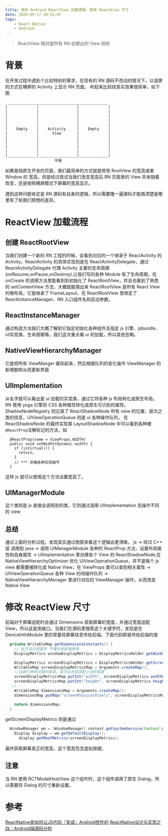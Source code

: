 ```yaml
---
title: 简析 Android ReactView 加载逻辑，修改 ReactView 尺寸
date: 2020-09-17 20:51:07
tags:
    - React Native
    - Android
---
```


> ReactView 相对是所有 RN 创建出的 View 统称

# 背景
在开发过程中遇到个比较特别的需求，在现有的 RN 源码不改动的情况下，以竖屏的方式在横屏的 Activity 上显示 RN 页面。
听起来比较绕其实效果很简单，如下图
```
 _____________________________________________
|             |                 |             |
|             |                 |             |
|             |                 |             |
|             |                 |             |
|             |                 |             |
|    Empty    |    Activity     |    Empty    |
|             |      View       |             |
|             |                 |             |
|             |                 |             |
|             |                 |             |
|             |                 |             |
|_____________|_________________|_____________|
                      平板
```
如果是纯原生开发的页面，我们最简单的方式就是修改 RootView 的宽高或者 Window 的 宽高。但是经过尝试当我们改变宽高后 RN 页面里的 View 并未随着改变，还是按照横屏模式下屏幕的宽高显示。

遇到这种问题肯定是 RN 源码有自身的逻辑，所以需要撸一遍源码才能搞清楚是哪里有了和我们预想的差异。
<!-- more -->
# ReactView 加载流程
## 创建 ReactRootView
当我们创建一个新的 RN 工程的时候，会看到对应的一个继承于 ReactActivity 的 Activity，ReactActivity 的具体实现则是在 ReactActivityDelegate，通过 ReactActivityDelegate 代理 Activity 主要的生命周期(onResume,onPause,onDestroy),让我们写的各种 Module 有了生命周期，在 onCreate 的调用方法里能看到到初始化了 ReactRootView，并且也看到了熟悉的 setContentView 方法，大概就能猜出来 ReactRootView 是所有 React View 的根布局，它是继承了 FrameLayout，在 ReactRootView 里绑定了 ReactInstanceManager、RN 入口组件名和启动参数。
## ReactInstanceManager
通过构造方法我们大概了解到它指定初始化各种组件及指定 js 引擎、jsbundle、UI实现类、生命周期等。我们这次重点看 ui 的加载，所以其他忽略。
## NativeViewHierarchyManager 
它是把所有 ViewManger 缓存起来，然后根据队列的变化操作 ViewManager 的新增删除从而更新界面
## UIImplementation
从名字就可以看出是 ui 加载的实现类，通过它将各种 js 布局转化成原生布局。RN 使用 yoga 引擎将 CSS 各种属性转化成原生可识别的属性，ShadowNodeRegistry 则记录了 ReactShadowNode 所有 view 的位置、层次之类的信息，UIViewOperationQueue 则是 ui 各种操作队列，
在 ReactShadowNode 的最终实现类 LayoutShadowNode 中可以看到各种被`@ReactProp`注解标记的方法，如
```
  @ReactProp(name = ViewProps.WIDTH)
  public void setWidth(Dynamic width) {
    if (isVirtual()) {
      return;
    }
    // *** 忽略各种实现细节
  }
```
这样 js 就可以使用这个方法设置宽高了。
## UIManagerModule
这个类则是 js 直接会调用到的类，它则通过调用 UIImplementation 去操作不同的 view

## 总结
通过上面的分析过程，发现其实通过倒叙来看这个逻辑会更清晰。
js 
-> 经过 C++ 层 调用到 java
-> 调用 UIManagerModule 各种的 ReactProp 方法，设置布局属性和自身属性
-> UIImplementation 里创建各个 View 的 ReactShadowNode,在 NativeViewHierarchyOptimizer 优化 UIViewOperationQueue，并不是每个 js view 都需要被转化成 Native View，在 ViewProps 类可以查到相关属性
-> UIViewOperationQueue 各种 View 的待操作队列
-> NativeViewHierarchyManager 里进行对应的 ViewManager 操作，从而改变 Native View

# 修改 ReactView 尺寸

前端对于屏幕适配时会通过 Dimensions 获取屏幕的宽度，并通过宽度适配 View，所以这是突破口。当我们在源码里搜索这个关键字时，发现是在 DeviceInfoModule 里的常量将屏幕信息传给前端。下面代码即是传给前端的值
``` java
  private WritableMap getDimensionsConstants() {
    // 此方法已经废弃 不建议给前端使用
    DisplayMetrics windowDisplayMetrics = DisplayMetricsHolder.getWindowDisplayMetrics();

    DisplayMetrics screenDisplayMetrics = DisplayMetricsHolder.getScreenDisplayMetrics();
    WritableMap screenDisplayMetricsMap = Arguments.createMap();
    //当我们修改这里的宽高，变可以完成适配上述的宽度
    screenDisplayMetricsMap.putInt("width", screenDisplayMetrics.widthPixels);
    screenDisplayMetricsMap.putInt("height", screenDisplayMetrics.heightPixels);
   //....
    WritableMap dimensionsMap = Arguments.createMap();
    dimensionsMap.putMap("screenPhysicalPixels", screenDisplayMetricsMap);

    return dimensionsMap;
  }
```
getScreenDisplayMetrics 则是通过
``` java 
  WindowManager wm = (WindowManager) context.getSystemService(Context.WINDOW_SERVICE);
    Display display = wm.getDefaultDisplay();
      display.getRealMetrics(screenDisplayMetrics);
```
最终获取屏幕真正的宽高，这个宽高包含虚拟按键。
## 注意
当 RN 使用 RCTModalHostView 这个组件时，这个组件调用了原生 Dialog，所以需要将 Dialog 的尺寸重新设置。

# 参考
[ReactNative是如何让JS代码『变成』Android控件的](https://zhuanlan.zhihu.com/p/32263682)
[ReactNative设计与实现之四：Android端源码分析](https://zhuanlan.zhihu.com/p/45837390)